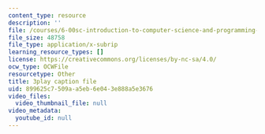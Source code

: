 ```yaml
---
content_type: resource
description: ''
file: /courses/6-00sc-introduction-to-computer-science-and-programming-spring-2011/899625c7509aa5eb6e043e888a5e3676_hGQw3KJ7i6Q.srt
file_size: 48758
file_type: application/x-subrip
learning_resource_types: []
license: https://creativecommons.org/licenses/by-nc-sa/4.0/
ocw_type: OCWFile
resourcetype: Other
title: 3play caption file
uid: 899625c7-509a-a5eb-6e04-3e888a5e3676
video_files:
  video_thumbnail_file: null
video_metadata:
  youtube_id: null
---
```


